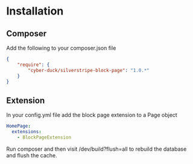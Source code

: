 # Installation

## Composer

Add the following to your composer.json file

```json
{  
    "require": {  
        "cyber-duck/silverstripe-block-page": "1.0.*"
    }
}
```

## Extension

In your config.yml file add the block page extension to a Page object

```yml
HomePage:
  extensions:
    - BlockPageExtension
```

Run composer and then visit /dev/build?flush=all to rebuild the database and flush the cache.